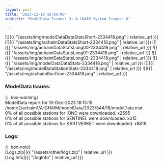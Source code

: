 ```yaml
---
layout: post
title: "2023-12-10 18:00:00"
subtitle: "ModelData Issues: 3; A-CHAIM System Issues: 0"

---
```


![]({{ "/assets/img/modelDataDataStatsShort-2334418.png" | relative_url }})
![]({{ "/assets/img/achaimDataStatsShort-2334418.png" | relative_url }})
![]({{ "/assets/img/achaimDataStatsLong00-2334418.png" | relative_url }})
![]({{ "/assets/img/achaimDataStatsLong01-2334418.png" | relative_url }})
![]({{ "/assets/img/achaimDataStatsLong02-2334418.png" | relative_url }})
![]({{ "/assets/img/modelDataDataStats-2334418.png" | relative_url }})
![]({{ "/assets/img/modelDataStationStats-2334418.png" | relative_url }})
![]({{ "/assets/img/achaimRunTime-2334418.png" | relative_url }})


### ModelData Issues:  
  
{: .box-warning}  
 ModelData report for 10-Dec-2023 18:15:15   
 /home2/achaim1/A-CHAIM/modelData/2023/344/18/modelData.mat   
 0% of all possible stations for IONO were downloaded. x2595   
 0% of all possible stations for SENTINEL were downloaded. x315   
 0% of all possible stations for KARTVERKET were downloaded. x6816   
  


### Logs:  
  
{: .box-note}  
[Logs.zip]({{ "/assets/other/logs.zip" | relative_url }})  
[Log Info]({{ "/logInfo" | relative_url }})  

